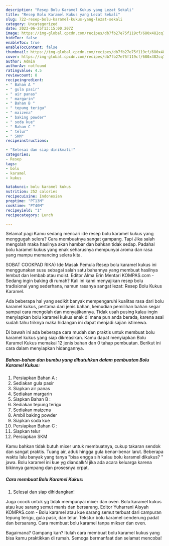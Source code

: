 ```yaml
---
description: "Resep Bolu Karamel Kukus yang Lezat Sekali"
title: "Resep Bolu Karamel Kukus yang Lezat Sekali"
slug: 722-resep-bolu-karamel-kukus-yang-lezat-sekali
category: Uncategorized
date: 2023-06-25T13:15:00.207Z
image: https://img-global.cpcdn.com/recipes/db7fb27e75f119cf/680x482cq70/bolu-karamel-kukus-foto-resep-utama.jpg
hideToc: false
enableToc: true
enableTocContent: false
thumbnail: https://img-global.cpcdn.com/recipes/db7fb27e75f119cf/680x482cq70/bolu-karamel-kukus-foto-resep-utama.jpg
cover: https://img-global.cpcdn.com/recipes/db7fb27e75f119cf/680x482cq70/bolu-karamel-kukus-foto-resep-utama.jpg
author: Admin
authorAv: notfound
ratingvalue: 4.5
reviewcount: 8
recipeingredient:
- " Bahan A "
- " gula pasir"
- " air panas"
- " margarin"
- " Bahan B "
- " tepung terigu"
- " maizena"
- " baking powder"
- " soda kue"
- " Bahan C "
- " telur"
- " SKM"
recipeinstructions:

- "Selesai dan siap dinikmati!"
categories:
- Resep
tags:
- bolu
- karamel
- kukus

katakunci: bolu karamel kukus 
nutrition: 252 calories
recipecuisine: Indonesian
preptime: "PT13M"
cooktime: "PT40M"
recipeyield: "1"
recipecategory: Lunch

---
```



Selamat pagi Kamu sedang mencari ide resep bolu karamel kukus yang menggugah selera? Cara membuatnya sangat gampang. Tapi Jika salah mengolah maka hasilnya akan hambar dan bahkan tidak sedap. Padahal bolu karamel kukus yang enak seharusnya mempunyai aroma dan rasa yang mampu memancing selera kita.


SOBAT COOKPAD RIKA) Ide Masak Pemula Resep bolu karamel kukus ini menggunakan susu sebagai salah satu bahannya yang membuat hasilnya lembut dan lembab atau moist. Editor Alma Erin Mentari KOMPAS.com - Sedang ingin baking di rumah? Kali ini kami menyajikan resep bolu tradisional yang sederhana, namun rasanya sangat lezat: Resep Bolu Kukus Karamel.

Ada beberapa hal yang sedikit banyak mempengaruhi kualitas rasa dari bolu karamel kukus, pertama dari jenis bahan, kemudian pemilihan bahan segar sampai cara mengolah dan menyajikannya. Tidak usah pusing kalau ingin menyiapkan bolu karamel kukus enak di mana pun anda berada, karena asal sudah tahu triknya maka hidangan ini dapat menjadi sajian istimewa.


Di bawah ini ada beberapa cara mudah dan praktis untuk membuat bolu karamel kukus yang siap dikreasikan. Kamu dapat menyiapkan Bolu Karamel Kukus memakai 12 jenis bahan dan 0 tahap pembuatan. Berikut ini cara dalam menyiapkan hidangannya.

<!--inarticleads1-->

##### Bahan-bahan dan bumbu yang dibutuhkan dalam pembuatan Bolu Karamel Kukus:

1. Persiapkan  Bahan A :
1. Sediakan  gula pasir
1. Siapkan  air panas
1. Sediakan  margarin
1. Siapkan  Bahan B :
1. Sediakan  tepung terigu
1. Sediakan  maizena
1. Ambil  baking powder
1. Siapkan  soda kue
1. Persiapkan  Bahan C :
1. Siapkan  telur
1. Persiapkan  SKM


Kamu bahkan tidak butuh mixer untuk membuatnya, cukup takaran sendok dan sangat praktis. Tuang air, aduk hingga gula benar-benar larut. Beberapa waktu lalu banyak yang tanya &#34;bisa engga sih kalau bolu karamel dikukus? &#34; jawa. Bolu karamel ini kue yg diandalkN jika ada acara keluarga karena bikinnya gampang dan prosesnya crpat. 

<!--inarticleads2-->

##### Cara membuat Bolu Karamel Kukus:


1. Selesai dan siap dihidangkan!

Juga cocok untuk yg tidak mempunyai mixer dan oven. Bolu karamel kukus atau kue sarang semut manis dan bersarang. Editor Yuharrani Aisyah KOMPAS.com - Bolu karamel atau kue sarang semut terbuat dari campuran tepung terigu, gula pasir, dan telur. Tekstur bolu karamel cenderung padat dan bersarang. Cara membuat bolu karamel tanpa mikser dan oven. 

Bagaimana? Gampang kan? Itulah cara membuat bolu karamel kukus yang bisa kamu praktikkan di rumah. Semoga bermanfaat dan selamat mencoba!
